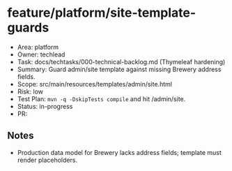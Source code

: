 # feature/platform/site-template-guards

- Area: platform
- Owner: techlead
- Task: docs/techtasks/000-technical-backlog.md (Thymeleaf hardening)
- Summary: Guard admin/site template against missing Brewery address fields.
- Scope: src/main/resources/templates/admin/site.html
- Risk: low
- Test Plan: `mvn -q -DskipTests compile` and hit /admin/site.
- Status: in-progress
- PR: <tbd>

## Notes
- Production data model for Brewery lacks address fields; template must render placeholders.
